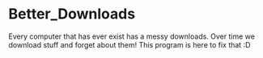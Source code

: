 # Better_Downloads
Every computer that has ever exist has a messy downloads. Over time we download stuff and forget about them! This program is here to fix that :D
